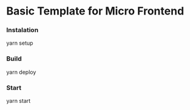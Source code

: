 # Basic Template for Micro Frontend

### Instalation

yarn setup

### Build

yarn deploy

### Start

yarn start

